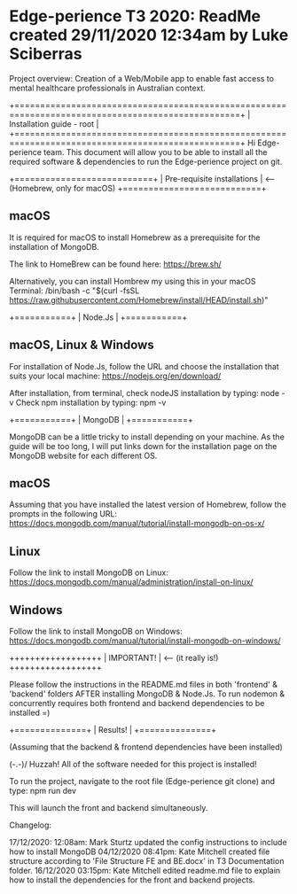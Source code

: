 # Edge-perience T3 2020: ReadMe created 29/11/2020 12:34am by Luke Sciberras

Project overview: Creation of a Web/Mobile app to enable fast access to mental healthcare professionals in Australian context.

+==================================================================================================+
|                                                                                   Installation guide - root                                                                                             | 
+==================================================================================================+
Hi Edge-perience team. This document will allow you to be able to install all the required software & dependencies to run the 
Edge-perience project on git.


+===========================+
|          Pre-requisite installations          |   <-- (Homebrew, only for macOS)
+===========================+

macOS
--------
It is required for macOS to install Homebrew as a prerequisite for the installation of MongoDB.

The link to HomeBrew can be found here: https://brew.sh/

Alternatively, you can install Hombrew my using this in your macOS Terminal:
/bin/bash -c "$(curl -fsSL https://raw.githubusercontent.com/Homebrew/install/HEAD/install.sh)"


+===========+
|      Node.Js      |
+===========+

macOS, Linux & Windows
-----------------------
For installation of Node.Js, follow the URL and choose the installation that suits your local machine:
https://nodejs.org/en/download/

After installation, from terminal, check nodeJS installation by typing: node -v
Check npm installation by typing: npm -v

+===========+
|     MongoDB    |
+===========+

MongoDB can be a little tricky to install depending on your machine. As the guide will be too long, 
I will put links down for the installation page on the MongoDB website for each different OS.

macOS
--------
Assuming that you have installed the latest version of Homebrew, follow the prompts in the following URL:
https://docs.mongodb.com/manual/tutorial/install-mongodb-on-os-x/

Linux
--------
Follow the link to install MongoDB on Linux:
https://docs.mongodb.com/manual/administration/install-on-linux/

Windows
--------
Follow the link to install MongoDB on Windows:
https://docs.mongodb.com/manual/tutorial/install-mongodb-on-windows/


++++++++++++++++++
|       IMPORTANT!        |     <-- (it really is!)
++++++++++++++++++

Please follow the instructions in the README.md files in both 'frontend' & 'backend' folders AFTER installing MongoDB & Node.Js. 
To run nodemon & concurrently requires both frontend and backend dependencies to be installed =)


+==============+
|         Results!          |
+==============+

(Assuming that the backend & frontend dependencies have been installed)

\(-.-)/ Huzzah! All of the software needed for this project is installed! 

To run the project, navigate to the root file (Edge-perience git clone) and type: npm run dev

This will launch the front and backend simultaneously.

Changelog:

17/12/2020: 12:08am: Mark Sturtz updated the config instructions to include how to install MongoDB
04/12/2020 08:41pm: Kate Mitchell created file structure according to 'File Structure FE and BE.docx' in T3 Documentation folder.
16/12/2020 03:15pm: Kate Mitchell edited readme.md file to explain how to install the dependencies for the front and backend projects.

